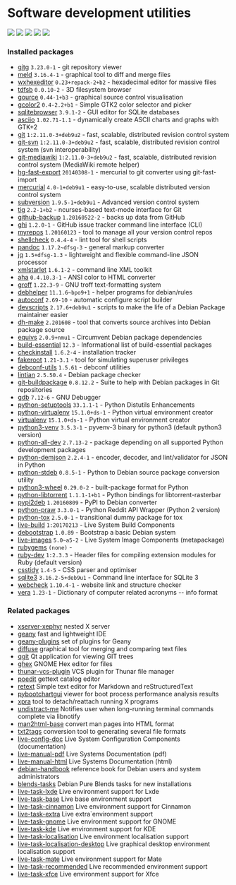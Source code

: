 # Software development utilities

[![](https://screenshots.debian.net/thumbnail-with-version/meld/9001)](https://screenshots.debian.net/screenshot-with-version/meld/9001)
[![](https://screenshots.debian.net/thumbnail-with-version/gitg/9001)](https://screenshots.debian.net/screenshot-with-version/gitg/9001)
[![](https://screenshots.debian.net/thumbnail-with-version/wxhexeditor/9001)](https://screenshots.debian.net/screenshot-with-version/wxhexeditor/9001)
[![](https://screenshots.debian.net/thumbnail-with-version/gcolor2/9001)](https://screenshots.debian.net/screenshot-with-version/gcolor2/9001)
[![](https://screenshots.debian.net/thumbnail-with-version/tig/9001)](https://screenshots.debian.net/screenshot-with-version/tig/9001)





### Installed packages

* [gitg](https://packages.debian.org/stretch/gitg) `3.23.0-1` - git repository viewer
* [meld](https://packages.debian.org/stretch/meld) `3.16.4-1` - graphical tool to diff and merge files
* [wxhexeditor](https://packages.debian.org/stretch/wxhexeditor) `0.23+repack-2+b2` - hexadecimal editor for massive files
* [tdfsb](https://packages.debian.org/stretch/tdfsb) `0.0.10-2` - 3D filesystem browser
* [gource](https://packages.debian.org/stretch/gource) `0.44-1+b3` - graphical source control visualisation
* [gcolor2](https://packages.debian.org/stretch/gcolor2) `0.4-2.2+b1` - Simple GTK2 color selector and picker
* [sqlitebrowser](https://packages.debian.org/stretch/sqlitebrowser) `3.9.1-2` - GUI editor for SQLite databases
* [asciio](https://packages.debian.org/stretch/asciio) `1.02.71-1.1` - dynamically create ASCII charts and graphs with GTK+2
* [git](https://packages.debian.org/stretch/git) `1:2.11.0-3+deb9u2` - fast, scalable, distributed revision control system
* [git-svn](https://packages.debian.org/stretch/git-svn) `1:2.11.0-3+deb9u2` - fast, scalable, distributed revision control system (svn interoperability)
* [git-mediawiki](https://packages.debian.org/stretch/git-mediawiki) `1:2.11.0-3+deb9u2` - fast, scalable, distributed revision control system (MediaWiki remote helper)
* [hg-fast-export](https://packages.debian.org/stretch/hg-fast-export) `20140308-1` - mercurial to git converter using git-fast-import
* [mercurial](https://packages.debian.org/stretch/mercurial) `4.0-1+deb9u1` - easy-to-use, scalable distributed version control system
* [subversion](https://packages.debian.org/stretch/subversion) `1.9.5-1+deb9u1` - Advanced version control system
* [tig](https://packages.debian.org/stretch/tig) `2.2-1+b2` - ncurses-based text-mode interface for Git
* [github-backup](https://packages.debian.org/stretch/github-backup) `1.20160522-2` - backs up data from GitHub
* [ghi](https://packages.debian.org/stretch/ghi) `1.2.0-1` - GitHub issue tracker command line interface (CLI)
* [myrepos](https://packages.debian.org/stretch/myrepos) `1.20160123` - tool to manage all your version control repos
* [shellcheck](https://packages.debian.org/stretch/shellcheck) `0.4.4-4` - lint tool for shell scripts
* [pandoc](https://packages.debian.org/stretch/pandoc) `1.17.2~dfsg-3` - general markup converter
* [jq](https://packages.debian.org/stretch/jq) `1.5+dfsg-1.3` - lightweight and flexible command-line JSON processor
* [xmlstarlet](https://packages.debian.org/stretch/xmlstarlet) `1.6.1-2` - command line XML toolkit
* [aha](https://packages.debian.org/stretch/aha) `0.4.10.3-1` - ANSI color to HTML converter
* [groff](https://packages.debian.org/stretch/groff) `1.22.3-9` - GNU troff text-formatting system
* [debhelper](https://packages.debian.org/stretch/debhelper) `11.1.6~bpo9+1` - helper programs for debian/rules
* [autoconf](https://packages.debian.org/stretch/autoconf) `2.69-10` - automatic configure script builder
* [devscripts](https://packages.debian.org/stretch/devscripts) `2.17.6+deb9u1` - scripts to make the life of a Debian Package maintainer easier
* [dh-make](https://packages.debian.org/stretch/dh-make) `2.201608` - tool that converts source archives into Debian package source
* [equivs](https://packages.debian.org/stretch/equivs) `2.0.9+nmu1` - Circumvent Debian package dependencies
* [build-essential](https://packages.debian.org/stretch/build-essential) `12.3` - Informational list of build-essential packages
* [checkinstall](https://packages.debian.org/stretch/checkinstall) `1.6.2-4` - installation tracker
* [fakeroot](https://packages.debian.org/stretch/fakeroot) `1.21-3.1` - tool for simulating superuser privileges
* [debconf-utils](https://packages.debian.org/stretch/debconf-utils) `1.5.61` - debconf utilities
* [lintian](https://packages.debian.org/stretch/lintian) `2.5.50.4` - Debian package checker
* [git-buildpackage](https://packages.debian.org/stretch/git-buildpackage) `0.8.12.2` - Suite to help with Debian packages in Git repositories
* [gdb](https://packages.debian.org/stretch/gdb) `7.12-6` - GNU Debugger
* [python-setuptools](https://packages.debian.org/stretch/python-setuptools) `33.1.1-1` - Python Distutils Enhancements
* [python-virtualenv](https://packages.debian.org/stretch/python-virtualenv) `15.1.0+ds-1` - Python virtual environment creator
* [virtualenv](https://packages.debian.org/stretch/virtualenv) `15.1.0+ds-1` - Python virtual environment creator
* [python3-venv](https://packages.debian.org/stretch/python3-venv) `3.5.3-1` - pyvenv-3 binary for python3 (default python3 version)
* [python-all-dev](https://packages.debian.org/stretch/python-all-dev) `2.7.13-2` - package depending on all supported Python development packages
* [python-demjson](https://packages.debian.org/stretch/python-demjson) `2.2.4-1` - encoder, decoder, and lint/validator for JSON in Python
* [python-stdeb](https://packages.debian.org/stretch/python-stdeb) `0.8.5-1` - Python to Debian source package conversion utility
* [python3-wheel](https://packages.debian.org/stretch/python3-wheel) `0.29.0-2` - built-package format for Python
* [python-libtorrent](https://packages.debian.org/stretch/python-libtorrent) `1.1.1-1+b1` - Python bindings for libtorrent-rasterbar
* [pypi2deb](https://packages.debian.org/stretch/pypi2deb) `1.20160809` - PyPI to Debian converter
* [python-praw](https://packages.debian.org/stretch/python-praw) `3.3.0-1` - Python Reddit API Wrapper (Python 2 version)
* [python-tox](https://packages.debian.org/stretch/python-tox) `2.5.0-1` - transitional dummy package for tox
* [live-build](https://packages.debian.org/stretch/live-build) `1:20170213` - Live System Build Components
* [debootstrap](https://packages.debian.org/stretch/debootstrap) `1.0.89` - Bootstrap a basic Debian system
* [live-images](https://packages.debian.org/stretch/live-images) `5.0~a5-2` - Live System Image Components (metapackage)
* [rubygems](https://packages.debian.org/stretch/rubygems) `(none)` - 
* [ruby-dev](https://packages.debian.org/stretch/ruby-dev) `1:2.3.3` - Header files for compiling extension modules for Ruby (default version)
* [csstidy](https://packages.debian.org/stretch/csstidy) `1.4-5` - CSS parser and optimiser
* [sqlite3](https://packages.debian.org/stretch/sqlite3) `3.16.2-5+deb9u1` - Command line interface for SQLite 3
* [webcheck](https://packages.debian.org/stretch/webcheck) `1.10.4-1` - website link and structure checker
* [vera](https://packages.debian.org/stretch/vera) `1.23-1` - Dictionary of computer related acronyms -- info format

### Related packages

 * [xserver-xephyr](https://packages.debian.org/stretch/xserver-xephyr) nested X server
 * [geany](https://packages.debian.org/stretch/geany) fast and lightweight IDE
 * [geany-plugins](https://packages.debian.org/stretch/geany-plugins) set of plugins for Geany
 * [diffuse](https://packages.debian.org/stretch/diffuse) graphical tool for merging and comparing text files
 * [qgit](https://packages.debian.org/stretch/qgit) Qt application for viewing GIT trees
 * [ghex](https://packages.debian.org/stretch/ghex) GNOME Hex editor for files
 * [thunar-vcs-plugin](https://packages.debian.org/stretch/thunar-vcs-plugin) VCS plugin for Thunar file manager
 * [poedit](https://packages.debian.org/stretch/poedit) gettext catalog editor
 * [retext](https://packages.debian.org/stretch/retext) Simple text editor for Markdown and reStructuredText
 * [pybootchartgui](https://packages.debian.org/stretch/pybootchartgui) viewer for boot process performance analysis results
 * [xpra](https://packages.debian.org/stretch/xpra) tool to detach/reattach running X programs
 * [undistract-me](https://packages.debian.org/stretch/undistract-me) Notifies user when long-running terminal commands complete via libnotify
 * [man2html-base](https://packages.debian.org/stretch/man2html-base) convert man pages into HTML format
 * [txt2tags](https://packages.debian.org/stretch/txt2tags) conversion tool to generating several file formats
 * [live-config-doc](https://packages.debian.org/stretch/live-config-doc) Live System Configuration Components (documentation)
 * [live-manual-pdf](https://packages.debian.org/stretch/live-manual-pdf) Live Systems Documentation (pdf)
 * [live-manual-html](https://packages.debian.org/stretch/live-manual-html) Live Systems Documentation (html)
 * [debian-handbook](https://packages.debian.org/stretch/debian-handbook) reference book for Debian users and system administrators
 * [blends-tasks](https://packages.debian.org/stretch/blends-tasks) Debian Pure Blends tasks for new installations
 * [live-task-lxde](https://packages.debian.org/stretch/live-task-lxde) Live environment support for Lxde
 * [live-task-base](https://packages.debian.org/stretch/live-task-base) Live base environment support
 * [live-task-cinnamon](https://packages.debian.org/stretch/live-task-cinnamon) Live environment support for Cinnamon
 * [live-task-extra](https://packages.debian.org/stretch/live-task-extra) Live extra`environment support
 * [live-task-gnome](https://packages.debian.org/stretch/live-task-gnome) Live environment support for GNOME
 * [live-task-kde](https://packages.debian.org/stretch/live-task-kde) Live environment support for KDE
 * [live-task-localisation](https://packages.debian.org/stretch/live-task-localisation) Live environment localisation support
 * [live-task-localisation-desktop](https://packages.debian.org/stretch/live-task-localisation-desktop) Live graphical desktop environment localisation support
 * [live-task-mate](https://packages.debian.org/stretch/live-task-mate) Live environment support for Mate
 * [live-task-recommended](https://packages.debian.org/stretch/live-task-recommended) Live recommended environment support
 * [live-task-xfce](https://packages.debian.org/stretch/live-task-xfce) Live environment support for Xfce
